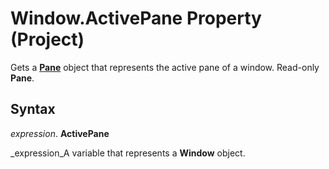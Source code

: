 
# Window.ActivePane Property (Project)

Gets a  **[Pane](a6995e47-c0a0-2c5e-269f-d7a59d20f982.md)** object that represents the active pane of a window. Read-only **Pane**.


## Syntax

 _expression_. **ActivePane**

 _expression_A variable that represents a  **Window** object.

